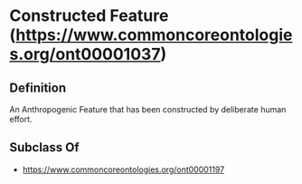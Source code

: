 # Constructed Feature (https://www.commoncoreontologies.org/ont00001037)

## Definition
An Anthropogenic Feature that has been constructed by deliberate human effort.

## Subclass Of
- https://www.commoncoreontologies.org/ont00001197

